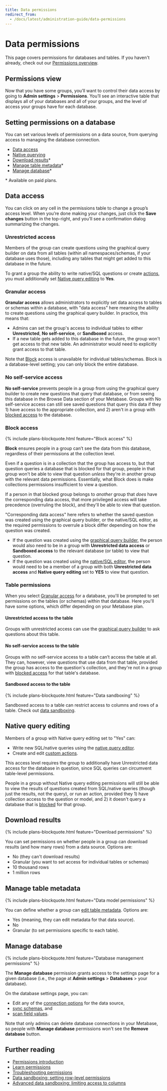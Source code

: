 ```yaml
---
title: Data permissions
redirect_from:
  - /docs/latest/administration-guide/data-permissions
---
```


# Data permissions

This page covers permissions for databases and tables. If you haven't already, check out our [Permissions overview][permissions-overview].

## Permissions view

Now that you have some groups, you’ll want to control their data access by going to **Admin settings** > **Permissions**. You’ll see an interactive table that displays all of your databases and all of your groups, and the level of access your groups have for each database.

## Setting permissions on a database

You can set various levels of permissions on a data source, from querying access to managing the database connection.

- [Data access](#data-access)
- [Native querying](#native-query-editing)
- [Download results](#download-results)\*
- [Manage table metadata](#manage-table-metadata)\*
- [Manage database](#manage-database)\*

\* Available on paid plans.

## Data access

You can click on any cell in the permissions table to change a group’s access level. When you’re done making your changes, just click the **Save changes** button in the top-right, and you’ll see a confirmation dialog summarizing the changes.

### Unrestricted access

Members of the group can create questions using the graphical query builder on data from all tables (within all namespaces/schemas, if your database uses those), including any tables that might get added to this database in the future.

To grant a group the ability to write native/SQL questions or create [actions](../actions/start.md), you must additionally set [Native query editing](#native-query-editing) to **Yes**.

### Granular access

**Granular access** allows administrators to explicitly set data access to tables or schemas within a database, with "data access" here meaning the ability to create questions using the graphical query builder. In practice, this means that:

- Admins can set the group's access to individual tables to either **Unrestricted**, **No self-service**, or **Sandboxed** access.
- If a new table gets added to this database in the future, the group won't get access to that new table. An administrator would need to explicitly grant access to that table.

Note that [Block](#block-access) access is unavailable for individual tables/schemas. Block is a database-level setting; you can only block the entire database.

### No self-service access

**No self-service** prevents people in a group from using the graphical query builder to create new questions that query that database, or from seeing this database in the Browse Data section of your Metabase. Groups with No self-service access can still see saved questions that query this data if they 1) have access to the appropriate collection, and 2) aren't in a group with [blocked access](#block-access) to the database.

### Block access

{% include plans-blockquote.html feature="Block access" %}

**Block** ensures people in a group can’t see the data from this database, regardless of their permissions at the collection level.

Even if a question is in a collection that the group has access to, but that question queries a database that is blocked for that group, people in that group won't be able to view that question _unless_ they're in another group with the relevant data permissions. Essentially, what Block does is make collections permissions insufficient to view a question.

If a person in that blocked group belongs to _another_ group that _does_ have the corresponding data access, that more privileged access will take precedence (overruling the block), and they'll be able to view that question.

"Corresponding data access" here refers to whether the saved question was created using the graphical query builder, or the native/SQL editor, as the required permissions to overrule a block differ depending on how the question was created.

- If the question was created using the [graphical query builder](../questions/query-builder/introduction.md), the person would also need to be in a group with **Unrestricted data access** or **Sandboxed access** to the relevant database (or table) to view that question.
- If the question was created using the [native/SQL editor](../questions/native-editor/writing-sql.md), the person would need to be a member of a group with both **Unrestricted data access** and **Native query editing** set to **YES** to view that question.

### Table permissions

When you select [Granular access](#granular-access) for a database, you'll be prompted to set permissions on the tables (or schemas) within that database. Here you'll have some options, which differ depending on your Metabase plan.

#### Unrestricted access to the table

Groups with unrestricted access can use the [graphical query builder](../questions/query-builder/introduction.md) to ask questions about this table.

#### No self-service access to the table

Groups with no self-service access to a table can’t access the table at all. They can, however, view questions that use data from that table, provided the group has access to the question's collection, and they're not in a group with [blocked access](#block-access) for that table's database.

#### Sandboxed access to the table

{% include plans-blockquote.html feature="Data sandboxing" %}

Sandboxed access to a table can restrict access to columns and rows of a table. Check out [data sandboxing][data-sandboxing].

## Native query editing

Members of a group with Native query editing set to "Yes" can:

- Write new SQL/native queries using the [native query editor](../questions/native-editor/writing-sql.md).
- Create and edit [custom actions](../actions/custom.md).

This access level requires the group to additionally have Unrestricted data access for the database in question, since SQL queries can circumvent table-level permissions.

People in a group without Native query editing permissions will still be able to view the results of questions created from SQL/native queries (though just the results, not the query), or run an action, provided they 1) have collection access to the question or model, and 2) it doesn't query a database that is [blocked](#block-access) for that group.

## Download results

{% include plans-blockquote.html feature="Download permissions" %}

You can set permissions on whether people in a group can download results (and how many rows) from a data source. Options are:

- No (they can't download results)
- Granular (you want to set access for individual tables or schemas)
- 10 thousand rows
- 1 million rows

## Manage table metadata

{% include plans-blockquote.html feature="Data model permissions" %}

You can define whether a group can [edit table metadata](../data-modeling/metadata-editing.md). Options are:

- Yes (meaning, they can edit metadata for that data source).
- No
- Granular (to set permissions specific to each table).

## Manage database

{% include plans-blockquote.html feature="Database management permissions" %}

The **Manage database** permission grants access to the settings page for a given database (i.e., the page at **Admin settings** > **Databases** > your database).

On the database settings page, you can:

- Edit any of the [connection options](../databases/connecting.md) for the data source,
- [sync schemas](../databases/sync-scan.md#manually-syncing-tables-and-columns), and
- [scan field values](../databases/sync-scan.md#manually-scanning-column-values).

Note that only admins can delete database connections in your Metabase, so people with **Manage database** permissions won't see the **Remove database** button.

## Further reading

- [Permissions introduction](./introduction.md)
- [Learn permissions](https://www.metabase.com/learn/permissions)
- [Troubleshooting permissions](../troubleshooting-guide/permissions.md)
- [Data sandboxing: setting row-level permissions][sandbox-rows]
- [Advanced data sandboxing: limiting access to columns][sandbox-columns]

[collections]: ./collections.md
[dashboard-subscriptions]: ../dashboards/subscriptions.md
[data-sandboxing]: ./data-sandboxes.md
[permissions-overview]: ./introduction.md
[sandbox-columns]: https://www.metabase.com/learn/permissions/data-sandboxing-column-permissions.html
[sandbox-rows]: https://www.metabase.com/learn/permissions/data-sandboxing-row-permissions.html
[sql-snippet-folders]: ../questions/native-editor/sql-snippets.md
